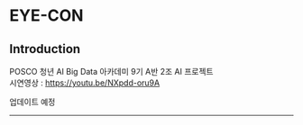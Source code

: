 # EYE-CON

## Introduction
POSCO 청년 AI Big Data 아카데미 9기 A반 2조 AI 프로젝트  
시연영상 : https://youtu.be/NXpdd-oru9A

업데이트 예정


---
